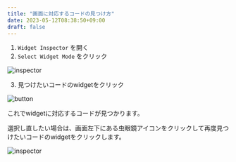 ```yaml
---
title: "画面に対応するコードの見つけ方"
date: 2023-05-12T08:38:50+09:00
draft: false
---
```


1. `Widget Inspector` を開く
2. `Select Widget Mode` をクリック

![inspector](/images/inspector.png)

3. 見つけたいコードのwidgetをクリック

![button](/images/button.png)

これでwidgetに対応するコードが見つかります。

選択し直したい場合は、画面左下にある虫眼鏡アイコンをクリックして再度見つけたいコードのwidgetをクリックします。

![inspector](/images/lens.png)

